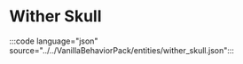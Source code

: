 # Wither Skull

:::code language="json" source="../../VanillaBehaviorPack/entities/wither_skull.json":::